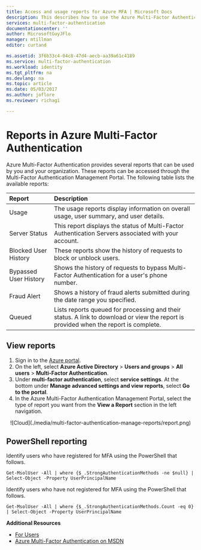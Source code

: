 ```yaml
---
title: Access and usage reports for Azure MFA | Microsoft Docs
description: This describes how to use the Azure Multi-Factor Authentication feature - reports.
services: multi-factor-authentication
documentationcenter: ''
author: MicrosoftGuyJFlo
manager: mtillman
editor: curtand

ms.assetid: 3f6b33c4-04c8-47d4-aecb-aa39a61c4189
ms.service: multi-factor-authentication
ms.workload: identity
ms.tgt_pltfrm: na
ms.devlang: na
ms.topic: article
ms.date: 05/03/2017
ms.author: joflore
ms.reviewer: richagi

---
```

# Reports in Azure Multi-Factor Authentication

Azure Multi-Factor Authentication provides several reports that can be used by you and your organization. These reports can be accessed through the Multi-Factor Authentication Management Portal. The following table lists the available reports:

| Report | Description |
|:--- |:--- |
| Usage |The usage reports display information on overall usage, user summary, and user details. |
| Server Status |This report displays the status of Multi-Factor Authentication Servers associated with your account. |
| Blocked User History |These reports show the history of requests to block or unblock users. |
| Bypassed User History |Shows the history of requests to bypass Multi-Factor Authentication for a user's phone number. |
| Fraud Alert |Shows a history of fraud alerts submitted during the date range you specified. |
| Queued |Lists reports queued for processing and their status. A link to download or view the report is provided when the report is complete. |

## View reports

1. Sign in to the [Azure portal](https://portal.azure.com).
2. On the left, select **Azure Active Directory** > **Users and groups** > **All users** > **Multi-Factor Authentication**.
3. Under **multi-factor authentication**, select **service settings**. At the bottom under **Manage advanced settings and view reports**, select **Go to the portal**.
4. In the Azure Multi-Factor Authentication Management Portal, select the type of report you want from the **View a Report** section in the left navigation.

<center>![Cloud](./media/multi-factor-authentication-manage-reports/report.png)</center>

## PowerShell reporting

Identify users who have registered for MFA using the PowerShell that follows.

```Get-MsolUser -All | where {$_.StrongAuthenticationMethods -ne $null} | Select-Object -Property UserPrincipalName```

Identify users who have not registered for MFA using the PowerShell that follows.

```Get-MsolUser -All | where {$_.StrongAuthenticationMethods.Count -eq 0} | Select-Object -Property UserPrincipalName```

**Additional Resources**

* [For Users](end-user/multi-factor-authentication-end-user.md)
* [Azure Multi-Factor Authentication on MSDN](https://msdn.microsoft.com/library/azure/dn249471.aspx)
